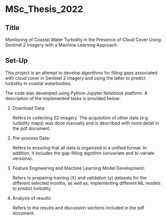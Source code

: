 # MSc_Thesis_2022
## Title
Monitoring of Coastal Water Turbidity in the Presence of Cloud Cover Using Sentinel 2 Imagery with a Machine Learning Approach

## Set-Up
This project is an attempt to develop algorithms for filling gaps associated with cloud cover in Sentinel 2 imagery and using the latter to predict turbidity in coastal waterbodies.

The code was developed using Python Jupyter Notebook platform. A description of the implemented tasks is provided below:
1. Download Data: 

	Refers to collecting S2 imagery. The acquisition of other data (e.g. turbidity maps) was done manually and is described with more detail in the pdf document.
	
2. Pre-process Data: 

	Refers to ensuring that all data is organized in a unified format. In addition, it includes the gap-filling algotihm (univariate and bi-variate versions).

3. Feature Engineering and Machine Learning Model Development: 

	Refers to preparing training (X) and validation (y) datasets for the different selected months, as well as, implementing different ML models to predict turbidity.

4. Analysis of results: 

	Refers to the results and discussion sections included in the pdf document.
